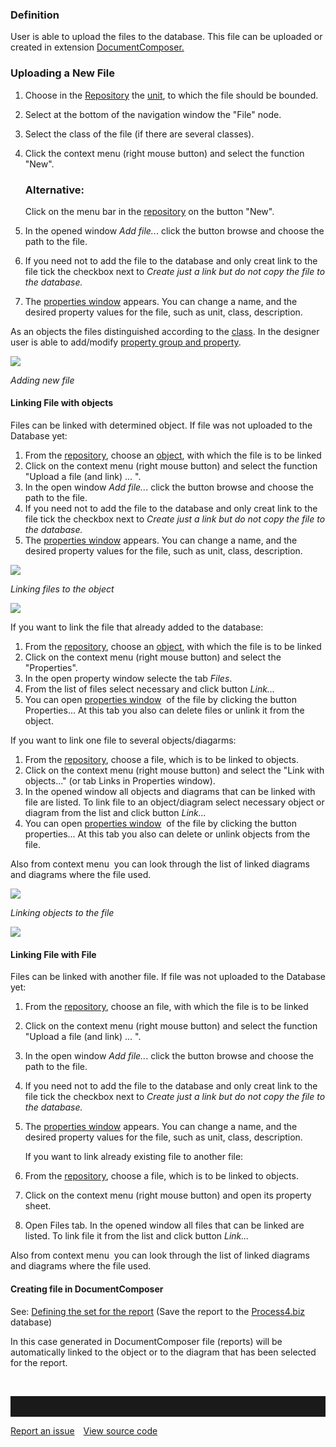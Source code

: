 ### Definition

User is able to upload the files to the database. This file can be
uploaded or created in extension [DocumentComposer.](documentcomposer)

### Uploading a New File

1.  Choose in the [Repository](repository) the [unit](unit), to which
    the file should be bounded.
2.  Select at the bottom of the navigation window the "File" node.
3.  Select the class of the file (if there are several classes).
4.  Click the context menu (right mouse button) and select the function
    "New".

    <div class="success">
    <h3>Alternative:</h3>

    Click on the menu bar in the [repository](repository) on the button
    "New".
      </div>

5.  In the opened window *Add file..*. click the button browse and
    choose the path to the file.
6.  If you need not to add the file to the database and only creat link
    to the file tick the checkbox next to *Create just a link but do not
    copy the file to the database.*
7.  The [properties window](properties-dialog-box) appears. You can
    change a name, and the desired property values for the file, such as
    unit, class, description.

As an objects the files distinguished according to the [class](class).
In the designer user is able to add/modify [property group and
property](property-group-and-property).


![](//images.ctfassets.net/utx1h0gfm1om/1Ksq9nQRDa0KQaUcie6G2U/d7273f2f1ac7a3dea8cd7d3a2c5f82b4/329545.png)

*Adding new file* 

#### Linking File with objects

Files can be linked with determined object. If file was not uploaded to
the Database yet:

1.  From the [repository](repository), choose an [object](object), with
    which the file is to be linked
2.  Click on the context menu (right mouse button) and select the
    function "Upload a file (and link) ... ".
3.  In the open window *Add file..*. click the button browse and choose
    the path to the file.
4.  If you need not to add the file to the database and only creat link
    to the file tick the checkbox next to *Create just a link but do not
    copy the file to the database.*
5.  The [properties window](properties-dialog-box) appears. You can
    change a name, and the desired property values for the file, such as
    unit, class, description.
    
*![](//images.ctfassets.net/utx1h0gfm1om/4z6SxBNSzKa0QKGw6EOy0i/39c2575ca879417c8f046cc83c04d899/329555.png)*

*Linking files to the object*

![](//images.ctfassets.net/utx1h0gfm1om/5fJwywkvRSiukeKUymoq66/09e6c82de993fb7237ecc78d0ed0fd46/329549.png)

If you want to link the file that already added to the database:

1.  From the [repository](repository), choose an [object](object), with
    which the file is to be linked
2.  Click on the context menu (right mouse button) and select the
    "Properties".
3.  In the open property window selecte the tab *Files*.
4.  From the list of files select necessary and click button *Link...*
5.  You can open [properties window](properties-dialog-box)  of the
    file by clicking the button Properties... At this tab you also can
    delete files or unlink it from the object.


If you want to link one file to several objects/diagarms:

1.  From the [repository](repository), choose a file, which is to be
    linked to objects.
2.  Click on the context menu (right mouse button) and select the "Link
    with objects..." (or tab Links in Properties window).
3.  In the opened window all objects and diagrams that can be linked
    with file are listed. To link file to an object/diagram select
    necessary object or diagram from the list and click button *Link...*
4.  You can open [properties window](properties-dialog-box)  of the
    file by clicking the button properties... At this tab you also can
    delete or unlink objects from the file.

Also from context menu  you can look through the list of linked diagrams
and diagrams where the file used.

![](//images.ctfassets.net/utx1h0gfm1om/74m7RQJxNmCK464GGIseCm/8be98af2fe2d7816fa616fe80cc1b44e/329520.png)

*Linking objects to the file*

![](//images.ctfassets.net/utx1h0gfm1om/tD0IOtotvUq2eGIaMGCO0/e5ef0876a4fc7473ada6d54e0a3e40d8/329466.png)

#### Linking File with File

Files can be linked with another file. If file was not uploaded to
the Database yet:

1.  From the [repository](repository), choose an file, with
    which the file is to be linked
2.  Click on the context menu (right mouse button) and select the
    function "Upload a file (and link) ... ".
3.  In the open window *Add file..*. click the button browse and choose
    the path to the file.
4.  If you need not to add the file to the database and only creat link
    to the file tick the checkbox next to *Create just a link but do not
    copy the file to the database.*
5.  The [properties window](properties-dialog-box) appears. You can
    change a name, and the desired property values for the file, such as
    unit, class, description.
    
    If you want to link already existing file to another file:

1.  From the [repository](repository), choose a file, which is to be
    linked to objects.
2.  Click on the context menu (right mouse button) and open its property         sheet.
3.  Open Files tab. In the opened window all files that can be linked
    are listed. To link file it from the list and click button *Link...*


Also from context menu  you can look through the list of linked diagrams
and diagrams where the file used.
    
#### Creating file in DocumentComposer

See: [Defining the set for the report](defining-the-set-for-the-report)
(Save the report to the [Process4.biz](http://Process4.biz) database)

In this case generated in DocumentComposer file (reports) will be
automatically linked to the object or to the diagram that has been
selected for the report.

 

<hr style="padding-top:2rem" />
<a href="https://github.com/process4/docs/issues" target="_blank" class="bgw btn btn-primary btn-lg shadow-sm">Report an issue</a>
<a href="https://github.com/process4/docs" target="_blank" class="bgw btn btn-primary btn-lg shadow-sm" style="margin-left:10px;">View source code</a>